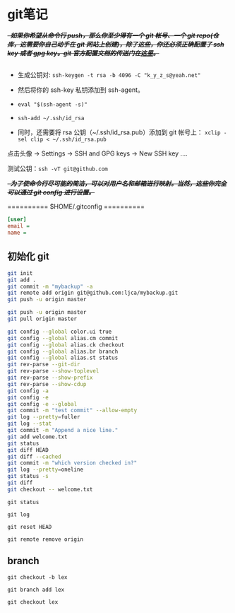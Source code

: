 # git笔记

***~~&nbsp;&nbsp;如果你希望从命令行 push，那么你至少得有一个 git 帐号、一个 git repo(仓库，这需要你自己动手在 git 网站上创建)，除了这些，你还必须正确配置了 ssh key 或者 gpg key。git 官方配置文档的传送门在[这里][git&ssh]。~~***



## 

+ 生成公钥对: `ssh-keygen -t rsa -b 4096 -C "k_y_z_s@yeah.net"`

+ 然后将你的 ssh-key 私钥添加到 ssh-agent。

 + `eval "$(ssh-agent -s)"`
 + `ssh-add ~/.ssh/id_rsa`

+ 同时，还需要将 rsa 公钥（~/.ssh/id_rsa.pub）添加到 git 帐号上： `xclip -sel clip < ~/.ssh/id_rsa.pub`

点击头像 -> Settings -> SSH and GPG keys -> New SSH key ....

测试公钥：`ssh -vT git@github.com`


***~~&nbsp;&nbsp;为了使命令行尽可能的简洁，可以对用户名和邮箱进行映射。当然，这些你完全可以通过 git config 进行设置。~~***

========== $HOME/.gitconfig ========== 

```cfg
[user]
email = 
name = 
```

## 初始化 git

```bash
git init
git add . 
git commit -m "mybackup" -a
git remote add origin git@github.com:ljca/mybackup.git
git push -u origin master 
```
```Bash
git push -u origin master 
git pull origin master 
```


```Bash
git config --global color.ui true
git config --global alias.cm commit
git config --global alias.ck checkout
git config --global alias.br branch
git config --global alias.st status
git rev-parse --git-dir
git rev-parse --show-toplevel
git rev-parse --show-prefix
git rev-parse --show-cdup
git config -a
git config -e
git config -e --global
git commit -m "test commit" --allow-empty 
git log --pretty=fuller 
git log --stat 
git commit -m "Append a nice line."
git add welcome.txt 
git status 
git diff HEAD 
git diff --cached 
git commit -m "which version checked in?" 
git log --pretty=oneline 
git status -s
git diff
git checkout -- welcome.txt
```

`git status`

`git log`

`git reset HEAD`

`git remote remove origin`


## branch

`git checkout -b lex`

`git branch add lex`

`git checkout lex`

[git&ssh]: https://help.github.com/articles/connecting-to-github-with-ssh/

